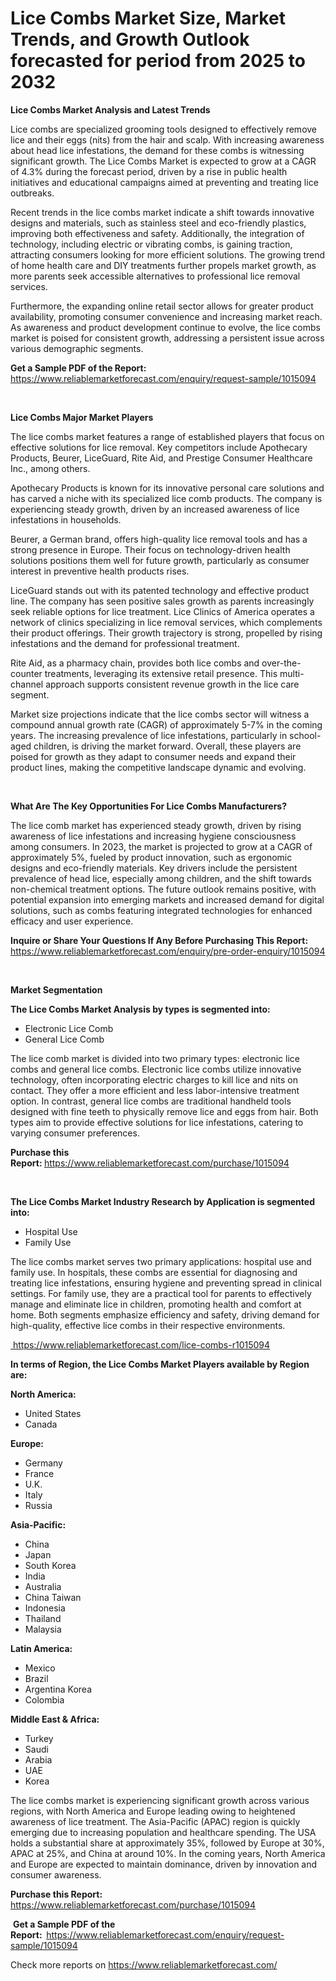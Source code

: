 <p><h1>Lice Combs Market Size, Market Trends, and Growth Outlook forecasted for period from 2025 to 2032</h1></p><p><strong>Lice Combs Market Analysis and Latest Trends</strong></p>
<p><p>Lice combs are specialized grooming tools designed to effectively remove lice and their eggs (nits) from the hair and scalp. With increasing awareness about head lice infestations, the demand for these combs is witnessing significant growth. The Lice Combs Market is expected to grow at a CAGR of 4.3% during the forecast period, driven by a rise in public health initiatives and educational campaigns aimed at preventing and treating lice outbreaks.</p><p>Recent trends in the lice combs market indicate a shift towards innovative designs and materials, such as stainless steel and eco-friendly plastics, improving both effectiveness and safety. Additionally, the integration of technology, including electric or vibrating combs, is gaining traction, attracting consumers looking for more efficient solutions. The growing trend of home health care and DIY treatments further propels market growth, as more parents seek accessible alternatives to professional lice removal services.</p><p>Furthermore, the expanding online retail sector allows for greater product availability, promoting consumer convenience and increasing market reach. As awareness and product development continue to evolve, the lice combs market is poised for consistent growth, addressing a persistent issue across various demographic segments.</p></p>
<p><strong>Get a Sample PDF of the Report:&nbsp;</strong> <a href="https://www.reliablemarketforecast.com/enquiry/request-sample/1015094?utm_campaign=2929&utm_medium=2&utm_source=Github&utm_content=ia&utm_term=06032025&utm_id=lice-combs">https://www.reliablemarketforecast.com/enquiry/request-sample/1015094</a></p>
<p>&nbsp;</p>
<p><strong>Lice Combs Major Market Players</strong></p>
<p><p>The lice combs market features a range of established players that focus on effective solutions for lice removal. Key competitors include Apothecary Products, Beurer, LiceGuard, Rite Aid, and Prestige Consumer Healthcare Inc., among others.</p><p>Apothecary Products is known for its innovative personal care solutions and has carved a niche with its specialized lice comb products. The company is experiencing steady growth, driven by an increased awareness of lice infestations in households. </p><p>Beurer, a German brand, offers high-quality lice removal tools and has a strong presence in Europe. Their focus on technology-driven health solutions positions them well for future growth, particularly as consumer interest in preventive health products rises.</p><p>LiceGuard stands out with its patented technology and effective product line. The company has seen positive sales growth as parents increasingly seek reliable options for lice treatment. Lice Clinics of America operates a network of clinics specializing in lice removal services, which complements their product offerings. Their growth trajectory is strong, propelled by rising infestations and the demand for professional treatment.</p><p>Rite Aid, as a pharmacy chain, provides both lice combs and over-the-counter treatments, leveraging its extensive retail presence. This multi-channel approach supports consistent revenue growth in the lice care segment.</p><p>Market size projections indicate that the lice combs sector will witness a compound annual growth rate (CAGR) of approximately 5-7% in the coming years. The increasing prevalence of lice infestations, particularly in school-aged children, is driving the market forward. Overall, these players are poised for growth as they adapt to consumer needs and expand their product lines, making the competitive landscape dynamic and evolving.</p></p>
<p>&nbsp;</p>
<p><strong>What Are The Key Opportunities For Lice Combs Manufacturers?</strong></p>
<p><p>The lice comb market has experienced steady growth, driven by rising awareness of lice infestations and increasing hygiene consciousness among consumers. In 2023, the market is projected to grow at a CAGR of approximately 5%, fueled by product innovation, such as ergonomic designs and eco-friendly materials. Key drivers include the persistent prevalence of head lice, especially among children, and the shift towards non-chemical treatment options. The future outlook remains positive, with potential expansion into emerging markets and increased demand for digital solutions, such as combs featuring integrated technologies for enhanced efficacy and user experience.</p></p>
<p><strong>Inquire or Share Your Questions If Any Before Purchasing This Report:</strong> <a href="https://www.reliablemarketforecast.com/enquiry/pre-order-enquiry/1015094?utm_campaign=2929&utm_medium=2&utm_source=Github&utm_content=ia&utm_term=06032025&utm_id=lice-combs">https://www.reliablemarketforecast.com/enquiry/pre-order-enquiry/1015094</a></p>
<p>&nbsp;</p>
<p><strong>Market Segmentation</strong></p>
<p><strong>The Lice Combs Market Analysis by types is segmented into:</strong></p>
<p><ul><li>Electronic Lice Comb</li><li>General Lice Comb</li></ul></p>
<p><p>The lice comb market is divided into two primary types: electronic lice combs and general lice combs. Electronic lice combs utilize innovative technology, often incorporating electric charges to kill lice and nits on contact. They offer a more efficient and less labor-intensive treatment option. In contrast, general lice combs are traditional handheld tools designed with fine teeth to physically remove lice and eggs from hair. Both types aim to provide effective solutions for lice infestations, catering to varying consumer preferences.</p></p>
<p><strong>Purchase this Report:&nbsp;</strong><a href="https://www.reliablemarketforecast.com/purchase/1015094?utm_campaign=2929&utm_medium=2&utm_source=Github&utm_content=ia&utm_term=06032025&utm_id=lice-combs">https://www.reliablemarketforecast.com/purchase/1015094</a></p>
<p>&nbsp;</p>
<p><strong>The Lice Combs Market Industry Research by Application is segmented into:</strong></p>
<p><ul><li>Hospital Use</li><li>Family Use</li></ul></p>
<p><p>The lice combs market serves two primary applications: hospital use and family use. In hospitals, these combs are essential for diagnosing and treating lice infestations, ensuring hygiene and preventing spread in clinical settings. For family use, they are a practical tool for parents to effectively manage and eliminate lice in children, promoting health and comfort at home. Both segments emphasize efficiency and safety, driving demand for high-quality, effective lice combs in their respective environments.</p></p>
<p><a href="https://www.reliablemarketforecast.com/lice-combs-r1015094?utm_campaign=2929&utm_medium=2&utm_source=Github&utm_content=ia&utm_term=06032025&utm_id=lice-combs">&nbsp;https://www.reliablemarketforecast.com/lice-combs-r1015094</a></p>
<p><strong>In terms of Region, the Lice Combs Market Players available by Region are:</strong></p>
<p>
    <p> <strong> North America: </strong>
        <ul>
            <li>United States</li>
            <li>Canada</li>
        </ul>
        </p> 
    <p> <strong> Europe: </strong>
        <ul>
            <li>Germany</li>
            <li>France</li>
            <li>U.K.</li>
            <li>Italy</li>
            <li>Russia</li>
        </ul>
        </p> 
    <p> <strong> Asia-Pacific: </strong>
        <ul>
            <li>China</li>
            <li>Japan</li>
            <li>South Korea</li>
            <li>India</li>
            <li>Australia</li>
            <li>China Taiwan</li>
            <li>Indonesia</li>
            <li>Thailand</li>
            <li>Malaysia</li>
        </ul>
        </p> 
    <p> <strong> Latin America: </strong>
        <ul>
            <li>Mexico</li>
            <li>Brazil</li>
            <li>Argentina Korea</li>
            <li>Colombia</li>
        </ul>
        </p> 
    <p> <strong> Middle East & Africa: </strong>
        <ul>
            <li>Turkey</li>
            <li>Saudi</li>
            <li>Arabia</li>
            <li>UAE</li>
            <li>Korea</li>
        </ul>
    </p>
    </p>
<p><p>The lice combs market is experiencing significant growth across various regions, with North America and Europe leading owing to heightened awareness of lice treatment. The Asia-Pacific (APAC) region is quickly emerging due to increasing population and healthcare spending. The USA holds a substantial share at approximately 35%, followed by Europe at 30%, APAC at 25%, and China at around 10%. In the coming years, North America and Europe are expected to maintain dominance, driven by innovation and consumer awareness.</p></p>
<p><strong>Purchase this Report: </strong><a href="https://www.reliablemarketforecast.com/purchase/1015094?utm_campaign=2929&utm_medium=2&utm_source=Github&utm_content=ia&utm_term=06032025&utm_id=lice-combs">https://www.reliablemarketforecast.com/purchase/1015094</a></p>
<p>&nbsp;<strong>Get a Sample PDF of the Report:&nbsp;&nbsp;</strong><a href="https://www.reliablemarketforecast.com/enquiry/request-sample/1015094?utm_campaign=2929&utm_medium=2&utm_source=Github&utm_content=ia&utm_term=06032025&utm_id=lice-combs">https://www.reliablemarketforecast.com/enquiry/request-sample/1015094</a></p>
<p><strong></strong></p>
<p>Check more reports on <a href="https://www.reliablemarketforecast.com/?utm_campaign=2929&utm_medium=2&utm_source=Github&utm_content=ia&utm_term=06032025&utm_id=lice-combs">https://www.reliablemarketforecast.com/</a></p>